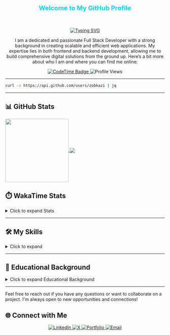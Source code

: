 <h3 align="center" style="color:#00d4ff; padding: 30px; font-size:20px;">
  Welcome to My GitHub Profile
</h3>

<p align="center">
  <a href="/"><img src="https://readme-typing-svg.herokuapp.com?font=Fira+Code&weight=600&size=22&pause=1000&color=04FF3C&center=true&width=435&lines=Hi%2C+I+am+Zobaidul+Kazi;+Full+Stack+JavaScript+Developer+" alt="Typing SVG" /></a>
</p>

<p align="center">
  I am a dedicated and passionate Full Stack Developer with a strong background in creating scalable and efficient web applications. My expertise lies in both frontend and backend development, allowing me to build comprehensive digital solutions from the ground up. Here’s a bit more about who I am and where you can find me online:
</p>

<p align="center">
  <a href="https://zobkazi.github.io">
    <img src="https://img.shields.io/endpoint?style=social&color=222&url=https%3A%2F%2Fapi.codetime.dev%2Fshield%3Fid%3D25584%26project%3D%26in=0" alt="CodeTime Badge" />
  </a>
  <img src="https://komarev.com/ghpvc/?username=zobkazi&color=blue" alt="Profile Views" />
</p>

---

```sh
curl -s https://api.github.com/users/zobkazi | jq
```

---
## 📊 GitHub Stats

<a href="https://github.com/anuraghazra/github-readme-stats">
  <img height=200 align="center" src="https://github-readme-stats.vercel.app/api?username=zobkazi&theme=algolia" />
</a>

<a href="https://github.com/anuraghazra/convoychat">
  <img align="center" src="https://github-readme-stats.vercel.app/api/top-langs?username=zobkazi&layout=compact&langs_count=8&theme=algolia" />
</a>


## ⏱️ WakaTime Stats

<details>
  <summary>Click to expand Stats </summary>

 <p align="center">
  <a href="https://zobkazi.github.io/">
   <img align="center" src="https://github-readme-stats.vercel.app/api/top-langs/?username=zobkazi&layout=pie&theme=algolia" />
  </a>
   
  <a href="https://zobkazi.github.io/">
    <img align="center" src="https://github-readme-stats.vercel.app/api/wakatime?username=zobaidulkazi&layout=compact&theme=algolia" />
  </a>
</p>

</details>

---


## 🛠️ My Skills

<details>
  <summary>Click to expand</summary>

### 👉 Programming Languages

<img src="https://skillicons.dev/icons?i=js,ts,python" alt="Programming Languages" />

### 👉 Frontend Development

<img src="https://skillicons.dev/icons?i=react,nextjs,redux,angular,html,css,sass,bootstrap,tailwind,materialui" alt="Frontend Development" />

### 👉 Backend Development

<img src="https://skillicons.dev/icons?i=nodejs,deno,express,nest,fastapi,redis,rabbitmq,kafka" alt="Backend Development" />

### 👉 Databases Management Systems

<img src="https://skillicons.dev/icons?i=mongo,mysql,postgres,prisma,supabase,sequelize" alt="Databases Management Systems" />

### 👉 Software & Tools

<img src="https://skillicons.dev/icons?i=git,github,gitlab,docker,npm,yarn,pnpm,figma" alt="Software & Tools" />

### 👉 API Integrations & IDE

<img src="https://skillicons.dev/icons?i=vscode,codepen,postman" alt="API Integrations & IDE" />

### 👉 Operating Systems & CMS

<img src="https://skillicons.dev/icons?i=linux,windows,wordpress" alt="Operating Systems & CMS" />
</details>

---
## 📃 Educational Background

<details>
  <summary>Click to expand Educational Background</summary>

- 📖 **Diploma In Engineering**\
  📆 &nbsp;2019 - 2023\
  📈 &nbsp;Result: 3.08 [out of 4.00]\
  📍 **Mymensingh Polytechnic Institute** - Mymensingh, Bangladesh

- 📖 **SSC**\
  📆 &nbsp;2017 - 2018\
  📈 &nbsp;Result: 4.71 [out of 5.00]\
  📍 **Ulipur, Kurigram** - Rangpur, Bangladesh

- 📖 **FullStack Army**\
 📆 &nbsp;2020 - 2024\
 🧩 &nbsp;Stack Learner\
 📍 **Dhaka** - Bangladesh
</details>

---

Feel free to reach out if you have any questions or want to collaborate on a project. I'm always open to new opportunities and connections!

## 🌐 Connect with Me

<p align="center">
  <a href="https://www.linkedin.com/in/zobaidulkazi/">
    <img src="https://img.shields.io/badge/LinkedIn-0077B5?style=for-the-badge&logo=linkedin&logoColor=white" alt="LinkedIn" />
  </a>
  <a href="https://x.com/zobaidulkazi">
    <img src="https://img.shields.io/badge/X-1DA1F2?style=for-the-badge&logo=x&logoColor=white" alt="X" />
  </a>
  <a href="https://zobkazi.github.io">
    <img src="https://img.shields.io/badge/Portfolio-rffa00?style=for-the-badge&logo=About.me&logoColor=white" alt="Portfolio" />
  </a>
  <a href="mailto:zk.kazi@gmail.com">
    <img src="https://img.shields.io/badge/Email-D14836?style=for-the-badge&logo=gmail&logoColor=white" alt="Email" />
  </a>
</p>
